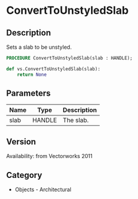 # ConvertToUnstyledSlab

## Description
Sets a slab to be unstyled.

```pascal
PROCEDURE ConvertToUnstyledSlab(slab : HANDLE);
```

```python
def vs.ConvertToUnstyledSlab(slab):
    return None
```

## Parameters
|Name|Type|Description|
|---|---|---|
|slab|HANDLE|The slab.|

## Version
Availability: from Vectorworks 2011

## Category
* Objects - Architectural

